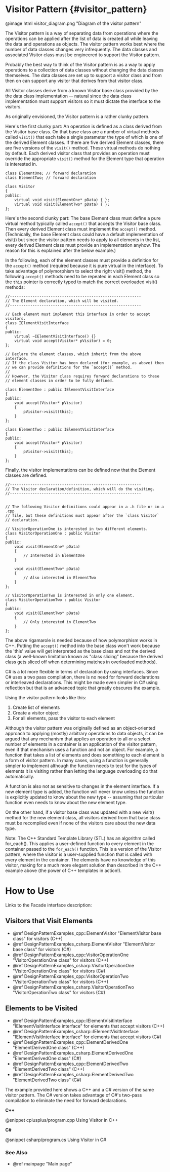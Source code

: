 # Visitor Pattern {#visitor_pattern}

@image html visitor_diagram.png "Diagram of the visitor pattern"

The Visitor pattern is a way of separating data from operations where the
operations can be applied after the list of data is created all while
leaving the data and operations as objects.  The visitor pattern works best
where the number of data classes changes very infrequently.  The data
classes and associated Visitor class must be engineered to support the
Visitor pattern.

Probably the best way to think of the Visitor pattern is as a way to apply
operations to a collection of data classes without changing the data
classes themselves.  The data classes are set up to support a visitor class
and from then on can support any visitor that derives from that visitor
class.

All Visitor classes derive from a known Visitor base class provided by the
the data class implementation -- natural since the data class
implementation must support visitors so it must dictate the interface to
the visitors.

As originally envisioned, the Visitor pattern is a rather clunky pattern.

Here's the first clunky part: An operation is defined as a class derived
from the Visitor base class.  On that base class are a number of virtual
methods called `visit()` that each take a single parameter the type of which
is one of the derived Element classes.  If there are five derived Element
classes, there are five versions of the `visit()` method.  These virtual
methods do nothing by default.  Each derived visitor class that provides an
operation must override the appropriate `visit()` method for the Element type
that operation is interested in.

~~~~~~~~~~~~~~~~~~~~~~~~~~~~~~~~~~~~~~~~~~~~~~~{.cpp}
class ElementOne; // forward declaration
class ElementTwo; // forward declaration

class Visitor
{
public:
    virtual void visit(ElementOne* pData) { };
    virtual void visit(ElementTwo* pData) { };
};
~~~~~~~~~~~~~~~~~~~~~~~~~~~~~~~~~~~~~~~~~~~~~~~

Here's the second clunky part: The base Element class must define a pure
virtual method typically called `accept()` that accepts the Visitor base
class.  Then every derived Element class must implement the `accept()`
method.  (Technically, the base Element class could have a default
implementation of visit() but since the visitor pattern needs to apply to
all elements in the list, every derived Element class must provide an
implementation anyhow.  The reason for this is explained after the below
example.)

In the following, each of the element classes must provide a definition for the
`accept()` method (required because it is pure virtual in the interface).  To
take advantage of polymorphism to select the right visit() method, the following
`accept()` methods need to be repeated in each Element class so the `this`
pointer is correctly typed to match the correct overloaded visit() methods:

~~~~~~~~~~~~~~~~~~~~~~~~~~~~~~~~~~~~~~~~~~~~~~~{.cpp}
//----------------------------------------------------------
// The Element declaration, which will be visited.
//----------------------------------------------------------

// Each element must implement this interface in order to accept visitors.
class IElementVisitInterface
{
public:
    virtual ~IElementVisitInterface() {}
    virtual void accept(Visitor* pVisitor) = 0;
};

// Declare the element classes, which inherit from the above interface.
// If the class Visitor has been declared (for example, as above) then
// we can provide definitions for the `accept()` method.
//
// However, the Visitor class requires forward declarations to these
// element classes in order to be fully defined.

class ElementOne : public IElementVisitInterface
{
public:
    void accept(Visitor* pVisitor)
    {
        pVisitor->visit(this);
    }
};

class ElementTwo : public IElementVisitInterface
{
public:
    void accept(Visitor* pVisitor)
    {
        pVisitor->visit(this);
    }
};
~~~~~~~~~~~~~~~~~~~~~~~~~~~~~~~~~~~~~~~~~~~~~~~

Finally, the visitor implementations can be defined now that the Element classes
are defined.

~~~~~~~~~~~~~~~~~~~~~~~~~~~~~~~~~~~~~~~~~~~~~~~{.cpp}
//----------------------------------------------------------
// The Visitor declaration/definition, which will do the visiting.
//----------------------------------------------------------


// The following Visitor definitions could appear in a .h file or in a .cpp
// file, but these definitions must appear after the `class Visitor`
// declaration.

// VisitorOperationOne is interested in two different elements.
class VisitorOperationOne : public Visitor
{
public:
    void visit(ElementOne* pData)
    {
        // Interested in ElementOne
    }

    void visit(ElementTwo* pData)
    {
        // Also interested in ElementTwo
    }
};

// VisitorOperationTwo is interested in only one element.
class VisitorOperationTwo : public Visitor
{
public:
    void visit(ElementTwo* pData)
    {
        // Only interested in ElementTwo
    }
};
~~~~~~~~~~~~~~~~~~~~~~~~~~~~~~~~~~~~~~~~~~~~~~~

The above rigamarole is needed because of how polymorphism works in C++.
Putting the `accept()` method into the base class won't work because the
'this' value will get interpreted as the base class and not the derived
class (a well-known limitation known as "class slicing" because the derived
class gets sliced off when determining matches in overloaded methods).

C# is a lot more flexible in terms of declaration by using interfaces.
Since C# uses a two pass compilation, there is no need for forward
declarations or interleaved declarations.  This might be made even simpler
in C# using reflection but that is an advanced topic that greatly obscures
the example.

Using the visitor pattern looks like this:
1. Create list of elements
2. Create a visitor object
3. For all elements, pass the visitor to each element

Although the visitor pattern was originally defined as an object-oriented
approach to applying (mostly) arbitrary operations to data objects, it can
be argued that any mechanism that applies an operation to all or a select
number of elements in a container is an application of the visitor pattern,
even if that mechanism uses a function and not an object.  For example, a
function that takes a list of elements and does something to each element
is a form of visitor pattern.  In many cases, using a function is generally
simpler to implement although the function needs to test for the types of
elements it is visiting rather than letting the language overloading do
that automatically.

A function is also not as sensitive to changes in the element interface.
If a new element type is added, the function will never know unless the
function is explicitly updated to know about the new type -- assuming that
particular function even needs to know about the new element type.

On the other hand, if a visitor base class was updated with a new visit()
method for the new element class, all visitors derived from that base class
must be recompiled even if none of the visitors care about the new data
type.

Note: The C++ Standard Template Library (STL) has an algorithm called
for_each().  This applies a user-defined function to every element in the
container passed to the `for_each()` function.  This is a version of the
Visitor pattern, where the visitor is a user-supplied function that is
called with every element in the container.  The elements have no knowledge
of this visitor, making for a much more elegant solution than described
in the C++ example above (the power of C++ templates in action!).

# How to Use

Links to the Facade interface description:
## Visitors that Visit Elements
- @ref DesignPatternExamples_cpp::ElementVisitor "ElementVisitor base class" for visitors (C++)
- @ref DesignPatternExamples_csharp.ElementVisitor "ElementVisitor base class" for visitors (C#)
- @ref DesignPatternExamples_cpp::VisitorOperationOne "VisitorOperationOne class" for visitors (C++)
- @ref DesignPatternExamples_csharp.VisitorOperationOne "VisitorOperationOne class" for visitors (C#)
- @ref DesignPatternExamples_cpp::VisitorOperationTwo "VisitorOperationTwo class" for visitors (C++)
- @ref DesignPatternExamples_csharp.VisitorOperationTwo "VisitorOperationTwo class" for visitors (C#)

## Elements to be Visited
- @ref DesignPatternExamples_cpp::IElementVisitInterface "IElementVisitInterface interface" for elements that accept visitors (C++)
- @ref DesignPatternExamples_csharp::IElementVisitInterface "IElementVisitInterface interface" for elements that accept visitors (C#)
- @ref DesignPatternExamples_cpp::ElementDerivedOne "ElementDerivedOne class" (C++)
- @ref DesignPatternExamples_csharp.ElementDerivedOne "ElementDerivedOne class" (C#)
- @ref DesignPatternExamples_cpp::ElementDerivedTwo "ElementDerivedTwo class" (C++)
- @ref DesignPatternExamples_csharp.ElementDerivedTwo "ElementDerivedTwo class" (C#)

The example provided here shows a C++ and a C# version of the same visitor
pattern.  The C# version takes advantage of C#'s two-pass compilation to
eliminate the need for forward declarations.

__C++__

@snippet cplusplus/program.cpp Using Visitor in C++

__C#__

@snippet csharp/program.cs Using Visitor in C#


### See Also
- @ref mainpage "Main page"
